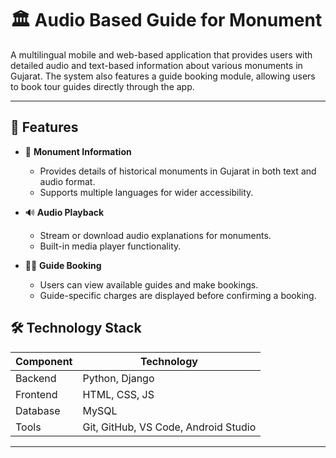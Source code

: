 # 🏛️ Audio Based Guide for Monument

A multilingual mobile and web-based application that provides users with detailed audio and text-based information about various monuments in Gujarat. The system also features a guide booking module, allowing users to book tour guides directly through the app.

---

## 🚀 Features

- 📍 **Monument Information**
  - Provides details of historical monuments in Gujarat in both text and audio format.
  - Supports multiple languages for wider accessibility.

- 🔊 **Audio Playback**
  - Stream or download audio explanations for monuments.
  - Built-in media player functionality.

- 🧑‍🏫 **Guide Booking**
  - Users can view available guides and make bookings.
  - Guide-specific charges are displayed before confirming a booking.

## 🛠️ Technology Stack

| Component      | Technology       |
|----------------|------------------|
| Backend        | Python, Django   |
| Frontend       | HTML, CSS, JS    |
| Database       | MySQL            |
| Tools          | Git, GitHub, VS Code, Android Studio |

---
